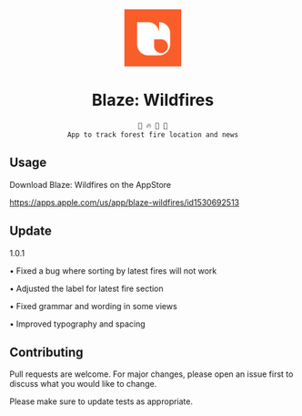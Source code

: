 <div align="center">

<img src="/Blaze/Assets.xcassets/AppIcon.appiconset/1024.png" width=100>

# Blaze: Wildfires
```
📰 🔥 🎈 🔎
App to track forest fire location and news
```

</div>


## Usage
Download Blaze: Wildfires on the AppStore

https://apps.apple.com/us/app/blaze-wildfires/id1530692513

## Update
1.0.1

• Fixed a bug where sorting by latest fires will not work

• Adjusted the label for latest fire section

• Fixed grammar and wording in some views

• Improved typography and spacing

## Contributing
Pull requests are welcome. For major changes, please open an issue first to discuss what you would like to change.

Please make sure to update tests as appropriate.
